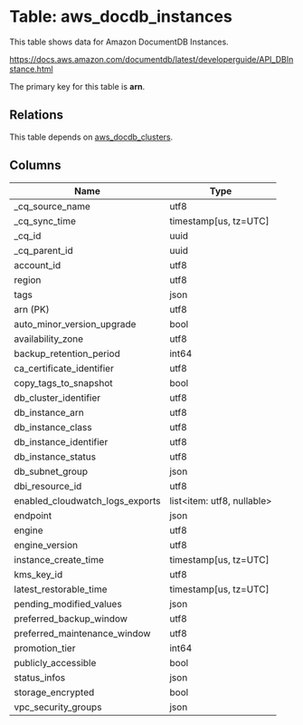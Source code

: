 # Table: aws_docdb_instances

This table shows data for Amazon DocumentDB Instances.

https://docs.aws.amazon.com/documentdb/latest/developerguide/API_DBInstance.html

The primary key for this table is **arn**.

## Relations

This table depends on [aws_docdb_clusters](aws_docdb_clusters).

## Columns

| Name          | Type          |
| ------------- | ------------- |
|_cq_source_name|utf8|
|_cq_sync_time|timestamp[us, tz=UTC]|
|_cq_id|uuid|
|_cq_parent_id|uuid|
|account_id|utf8|
|region|utf8|
|tags|json|
|arn (PK)|utf8|
|auto_minor_version_upgrade|bool|
|availability_zone|utf8|
|backup_retention_period|int64|
|ca_certificate_identifier|utf8|
|copy_tags_to_snapshot|bool|
|db_cluster_identifier|utf8|
|db_instance_arn|utf8|
|db_instance_class|utf8|
|db_instance_identifier|utf8|
|db_instance_status|utf8|
|db_subnet_group|json|
|dbi_resource_id|utf8|
|enabled_cloudwatch_logs_exports|list<item: utf8, nullable>|
|endpoint|json|
|engine|utf8|
|engine_version|utf8|
|instance_create_time|timestamp[us, tz=UTC]|
|kms_key_id|utf8|
|latest_restorable_time|timestamp[us, tz=UTC]|
|pending_modified_values|json|
|preferred_backup_window|utf8|
|preferred_maintenance_window|utf8|
|promotion_tier|int64|
|publicly_accessible|bool|
|status_infos|json|
|storage_encrypted|bool|
|vpc_security_groups|json|